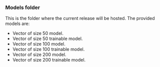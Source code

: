 ### Models folder
This is the folder where the current release will be hosted.
The provided models are:
- Vector of size 50 model.
- Vector of size 50 trainable model. 
- Vector of size 100 model.
- Vector of size 100 trainable model.
- Vector of size 200 model.
- Vector of size 200 trainable model.
